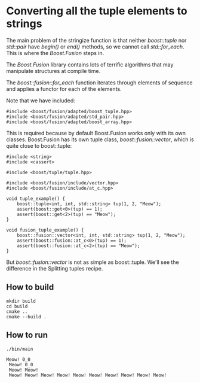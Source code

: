 # Converting all the tuple elements to strings

The main problem of the stringize function is that neither *boost::tuple* nor *std::pair* have *begin()* or *end()* methods, so we cannot call *std::for_each*. This is where the *Boost.Fusion* steps in.

The *Boost.Fusion* library contains lots of terrific algorithms that may manipulate structures at compile time.

The *boost::fusion::for_each* function iterates through elements of sequence and applies a functor for each of the elements.

Note that we have included:

```
#include <boost/fusion/adapted/boost_tuple.hpp> 
#include <boost/fusion/adapted/std_pair.hpp> 
#include <boost/fusion/adapted/boost_array.hpp> 
```
This is required because by default Boost.Fusion works only with its own classes. Boost.Fusion has its own tuple class, *boost::fusion::vector*, which is quite close to boost::tuple:
```
#include <string>
#include <cassert>

#include <boost/tuple/tuple.hpp>

#include <boost/fusion/include/vector.hpp>
#include <boost/fusion/include/at_c.hpp>

void tuple_example() {
    boost::tuple<int, int, std::string> tup(1, 2, "Meow");
    assert(boost::get<0>(tup) == 1);
    assert(boost::get<2>(tup) == "Meow");
}

void fusion_tuple_example() {
    boost::fusion::vector<int, int, std::string> tup(1, 2, "Meow");
    assert(boost::fusion::at_c<0>(tup) == 1);
    assert(boost::fusion::at_c<2>(tup) == "Meow");
}
```
But *boost::fusion::vector* is not as simple as boost::tuple. We'll see the difference in the Splitting tuples recipe.

## How to build
```
mkdir build
cd build
cmake ..
cmake --build .
```

## How to run
```
./bin/main

Meow! 0_0
 Meow! 0_0
 Meow! Meow! 
 Meow! Meow! Meow! Meow! Meow! Meow! Meow! Meow! Meow! Meow!

```